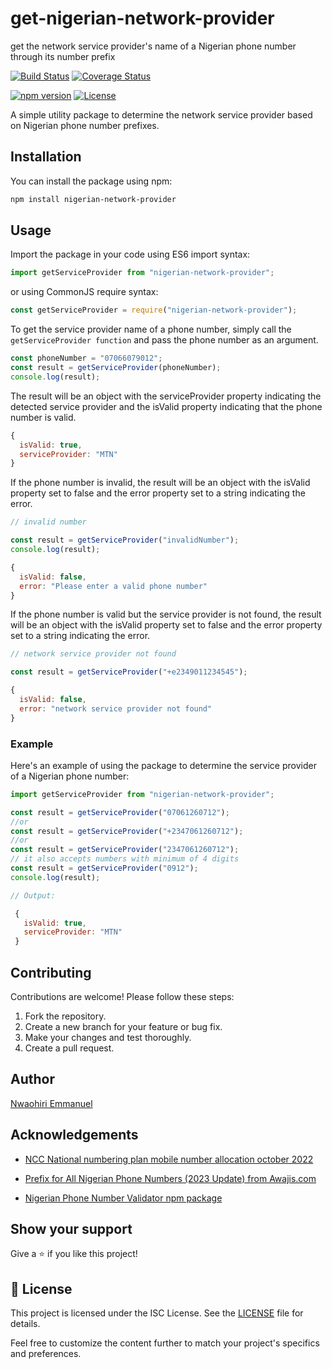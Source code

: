 # get-nigerian-network-provider

get the network service provider's name of a Nigerian phone number through its number prefix

[![Build Status](https://travis-ci.com/Emmanuel-Xs/nigerian-network-provider.svg?branch=main)](https://travis-ci.com/Emmanuel-Xs/nigerian-network-provider)
[![Coverage Status](https://coveralls.io/repos/github/Emmanuel-Xs/nigerian-network-provider/badge.svg?branch=main)](https://coveralls.io/github/Emmanuel-Xs/nigerian-network-provider?branch=main)

[![npm version](https://img.shields.io/npm/v/nigerian-network-provider.svg)](https://www.npmjs.com/package/nigerian-network-provider)
[![License](https://img.shields.io/npm/l/nigerian-network-provider.svg)](https://github.com/Emmanuel-Xs/nigerian-network-provider/blob/main/LICENSE) 

A simple utility package to determine the network service provider based on Nigerian phone number prefixes.

## Installation

You can install the package using npm:

```bash
npm install nigerian-network-provider
```

## Usage

Import the package in your code using ES6 import syntax:

```javascript
import getServiceProvider from "nigerian-network-provider";
```

or using CommonJS require syntax:

```javascript
const getServiceProvider = require("nigerian-network-provider");
```

To get the service provider name of a phone number, simply call the `getServiceProvider function` and pass the phone number as an argument.

```javascript
const phoneNumber = "07066079012";
const result = getServiceProvider(phoneNumber);
console.log(result);
```

The result will be an object with the serviceProvider property indicating the detected service provider and the isValid property indicating that the phone number is valid.

```javascript
{
  isValid: true,
  serviceProvider: "MTN"
}
```

If the phone number is invalid, the result will be an object with the isValid property set to false and the error property set to a string indicating the error.

```javascript
// invalid number

const result = getServiceProvider("invalidNumber");
console.log(result);

{
  isValid: false,
  error: "Please enter a valid phone number"
}
```

If the phone number is valid but the service provider is not found, the result will be an object with the isValid property set to false and the error property set to a string indicating the error.

```javascript
// network service provider not found

const result = getServiceProvider("+e2349011234545");

{
  isValid: false,
  error: "network service provider not found"
}
```

### Example

Here's an example of using the package to determine the service provider of a Nigerian phone number:

```javascript
import getServiceProvider from "nigerian-network-provider";

const result = getServiceProvider("07061260712");
//or
const result = getServiceProvider("+2347061260712");
//or
const result = getServiceProvider("2347061260712");
// it also accepts numbers with minimum of 4 digits
const result = getServiceProvider("0912");
console.log(result);

// Output:

 {
   isValid: true,
   serviceProvider: "MTN"
 }
```

## Contributing

Contributions are welcome! Please follow these steps:

1. Fork the repository.
2. Create a new branch for your feature or bug fix.
3. Make your changes and test thoroughly.
4. Create a pull request.

## Author

[Nwaohiri Emmanuel](https://github.com/Emmanuel-Xs)

## Acknowledgements

- [NCC National numbering plan mobile number allocation october 2022](https://www.ncc.gov.ng/accessible/documents/1063-national-numbering-plan-mobile-number-allocation-october-2022/file)

- [Prefix for All Nigerian Phone Numbers (2023 Update) from Awajis.com](https://awajis.com/all-nigerian-gsm-numbers-and-networks/)
- [Nigerian Phone Number Validator npm package](https://www.npmjs.com/package/nigeria-phone-number-validator)

## Show your support

Give a ⭐️ if you like this project!

## 📝 License

This project is licensed under the ISC License. See the [LICENSE](https://opensource.org/license/isc-license-txt/) file for details.

Feel free to customize the content further to match your project's specifics and preferences.
